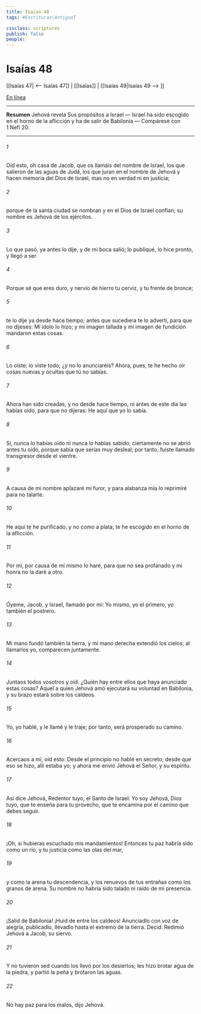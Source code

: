 ```yaml
---
title: Isaías 48
tags: #Escrituras\AntiguoT

cssclass: scriptures
publish: false
people:
---
```


# Isaías 48
[[Isaías 47| <-- Isaías 47]] | [[Isaías]] | [[Isaías 49|Isaías 49 --> ]]

[En línea](https://churchofjesuschrist.org/study/scriptures/ot/isa/48?lang=spa)

---
__Resumen__
Jehová revela Sus propósitos a Israel — Israel ha sido escogido en el horno de la aflicción y ha de salir de Babilonia — Compárese con 1 Nefi 20.

---
###### 1 
Oíd esto, oh casa de Jacob, que os llamáis del nombre de Israel, los que salieron de las aguas de Judá, los que juran en el nombre de Jehová y hacen memoria del Dios de Israel, mas no en verdad ni en justicia;

###### 2 
porque de la santa ciudad se nombran y en el Dios de Israel confían; su nombre es Jehová de los ejércitos.

###### 3 
Lo que pasó, ya antes lo dije, y de mi boca salió; lo publiqué, lo hice pronto, y llegó a ser.

###### 4 
Porque sé que eres duro, y nervio de hierro tu cerviz, y tu frente de bronce;

###### 5 
te lo dije ya desde hace tiempo; antes que sucediera te lo advertí, para que no dijeses: Mi ídolo lo hizo; y mi imagen tallada y mi imagen de fundición mandaron estas cosas.

###### 6 
Lo oíste; lo viste todo; ¿y no lo anunciaréis? Ahora, pues, te he hecho oír cosas nuevas y ocultas que tú no sabías.

###### 7 
Ahora han sido creadas, y no desde hace tiempo, ni antes de este día las habías oído, para que no dijeras: He aquí que yo lo sabía.

###### 8 
Sí, nunca lo habías oído ni nunca lo habías sabido; ciertamente no se abrió antes tu oído, porque sabía que serías muy desleal; por tanto, fuiste llamado transgresor desde el vientre.

###### 9 
A causa de mi nombre aplazaré mi furor, y para alabanza mía lo reprimiré para no talarte.

###### 10 
He aquí te he purificado, y no como a plata; te he escogido en el horno de la aflicción.

###### 11 
Por mí, por causa de mí mismo lo haré, para que no sea profanado  y mi honra no la daré a otro.

###### 12 
Óyeme, Jacob, y  Israel, llamado por mí: Yo mismo, yo el primero, yo también el postrero.

###### 13 
Mi mano fundó también la tierra, y mi mano derecha extendió los cielos; al llamarlos yo, comparecen juntamente.

###### 14 
Juntaos todos vosotros y oíd. ¿Quién hay entre ellos que haya anunciado estas cosas? Aquel a quien Jehová amó ejecutará su voluntad en Babilonia, y su brazo estará sobre los caldeos.

###### 15 
Yo, yo hablé, y le llamé y le traje; por tanto, será prosperado su camino.

###### 16 
Acercaos a mí, oíd esto: Desde el principio no hablé en secreto; desde que eso se hizo, allí estaba yo; y ahora me envió Jehová el Señor, y su espíritu.

###### 17 
Así dice Jehová, Redentor tuyo, el Santo de Israel: Yo soy Jehová, Dios tuyo, que te enseña para tu provecho, que te encamina por el camino que debes seguir.

###### 18 
¡Oh, si hubieras escuchado mis mandamientos! Entonces tu paz habría sido como un río, y tu justicia como las olas del mar,

###### 19 
y como la arena tu descendencia, y los renuevos de tus entrañas como los granos de arena. Su nombre no habría sido talado ni raído de mi presencia.

###### 20 
¡Salid de Babilonia! ¡Huid de entre los caldeos! Anunciadlo con voz de alegría, publicadlo, llevadlo hasta el extremo de la tierra. Decid: Redimió Jehová a Jacob, su siervo.

###### 21 
Y no tuvieron sed cuando los llevó por los desiertos; les hizo brotar agua de la piedra, y partió la peña y brotaron las aguas.

###### 22 
No hay paz para los malos, dijo Jehová.

